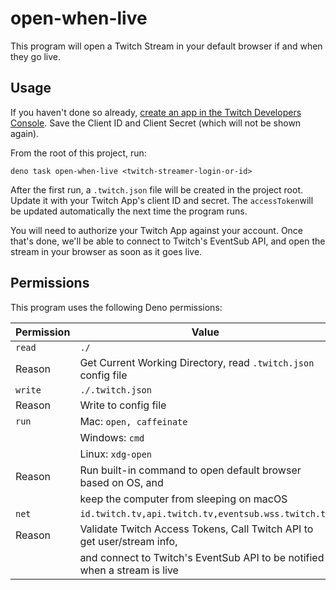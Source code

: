 # open-when-live

This program will open a Twitch Stream in your default browser if and when they go live.

## Usage

If you haven't done so already, [create an app in the Twitch Developers Console](https://dev.twitch.tv/console/apps).
Save the Client ID and Client Secret (which will not be shown again).

From the root of this project, run:

```shell
deno task open-when-live <twitch-streamer-login-or-id>
```

After the first run, a `.twitch.json` file will be created in the project root. Update it with your Twitch App's client
ID and secret. The `accessToken`will be updated automatically the next time the program runs.

You will need to authorize your Twitch App against your account. Once that's done, we'll be able to connect to Twitch's
EventSub API, and open the stream in your browser as soon as it goes live.

## Permissions

This program uses the following Deno permissions:

| Permission | Value                                                                     |
| ---------- | ------------------------------------------------------------------------- |
| `read`     | `./`                                                                      |
| Reason     | Get Current Working Directory, read `.twitch.json` config file            |
| `write`    | `./.twitch.json`                                                          |
| Reason     | Write to config file                                                      |
| `run`      | Mac: `open, caffeinate`                                                   |
|            | Windows: `cmd`                                                            |
|            | Linux: `xdg-open`                                                         |
| Reason     | Run built-in command to open default browser based on OS, and             |
|            | keep the computer from sleeping on macOS                                  |
| `net`      | `id.twitch.tv,api.twitch.tv,eventsub.wss.twitch.tv`                       |
| Reason     | Validate Twitch Access Tokens, Call Twitch API to get user/stream info,   |
|            | and connect to Twitch's EventSub API to be notified when a stream is live |
